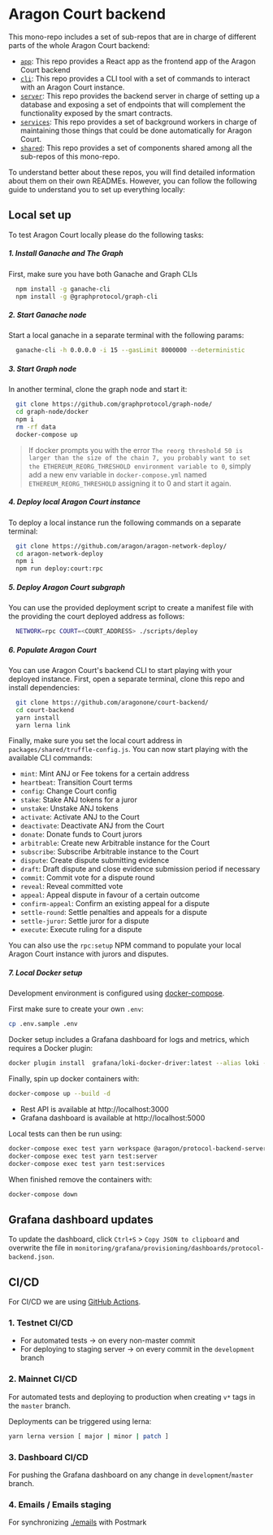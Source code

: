 # Aragon Court backend

This mono-repo includes a set of sub-repos that are in charge of different parts of the whole Aragon Court backend:
- [`app`](./packages/app): This repo provides a React app as the frontend app of the Aragon Court backend
- [`cli`](./packages/cli): This repo provides a CLI tool with a set of commands to interact with an Aragon Court instance.
- [`server`](./packages/server): This repo provides the backend server in charge of setting up a database and exposing a set of endpoints that will complement the functionality exposed by the smart contracts.
- [`services`](./packages/services): This repo provides a set of background workers in charge of maintaining those things that could be done automatically for Aragon Court.
- [`shared`](./packages/shared): This repo provides a set of components shared among all the sub-repos of this mono-repo.

To understand better about these repos, you will find detailed information about them on their own READMEs.
However, you can follow the following guide to understand you to set up everything locally:

## Local set up

To test Aragon Court locally please do the following tasks:

##### 1. Install Ganache and The Graph
First, make sure you have both Ganache and Graph CLIs
 
```bash
  npm install -g ganache-cli
  npm install -g @graphprotocol/graph-cli
```

##### 2. Start Ganache node
Start a local ganache in a separate terminal with the following params:

```bash
  ganache-cli -h 0.0.0.0 -i 15 --gasLimit 8000000 --deterministic
```

##### 3. Start Graph node
In another terminal, clone the graph node and start it:

```bash
  git clone https://github.com/graphprotocol/graph-node/
  cd graph-node/docker
  npm i
  rm -rf data
  docker-compose up
```

> If docker prompts you with the error `The reorg threshold 50 is larger than the size of the chain 7, you probably want to set the ETHEREUM_REORG_THRESHOLD environment variable to 0`, 
  simply add a new env variable in `docker-compose.yml` named `ETHEREUM_REORG_THRESHOLD` assigning it to 0 and start it again.

##### 4. Deploy local Aragon Court instance
To deploy a local instance run the following commands on a separate terminal:

```bash
  git clone https://github.com/aragon/aragon-network-deploy/
  cd aragon-network-deploy
  npm i
  npm run deploy:court:rpc
```

##### 5. Deploy Aragon Court subgraph
You can use the provided deployment script to create a manifest file with the providing the court deployed address as follows:

```bash
  NETWORK=rpc COURT=<COURT_ADDRESS> ./scripts/deploy
``` 

##### 6. Populate Aragon Court
You can use Aragon Court's backend CLI to start playing with your deployed instance.
First, open a separate terminal, clone this repo and install dependencies:

```bash
  git clone https://github.com/aragonone/court-backend/
  cd court-backend
  yarn install
  yarn lerna link
```

Finally, make sure you set the local court address in `packages/shared/truffle-config.js`.
You can now start playing with the available CLI commands:

- `mint`: Mint ANJ or Fee tokens for a certain address
- `heartbeat`: Transition Court terms
- `config`: Change Court config
- `stake`: Stake ANJ tokens for a juror
- `unstake`: Unstake ANJ tokens
- `activate`: Activate ANJ to the Court
- `deactivate`: Deactivate ANJ from the Court
- `donate`: Donate funds to Court jurors
- `arbitrable`: Create new Arbitrable instance for the Court
- `subscribe`: Subscribe Arbitrable instance to the Court
- `dispute`: Create dispute submitting evidence
- `draft`: Draft dispute and close evidence submission period if necessary
- `commit`: Commit vote for a dispute round
- `reveal`: Reveal committed vote
- `appeal`: Appeal dispute in favour of a certain outcome
- `confirm-appeal`: Confirm an existing appeal for a dispute
- `settle-round`: Settle penalties and appeals for a dispute
- `settle-juror`: Settle juror for a dispute
- `execute`: Execute ruling for a dispute

You can also use the `rpc:setup` NPM command to populate your local Aragon Court instance with jurors and disputes.

##### 7. Local Docker setup

Development environment is configured using [docker-compose](https://docs.docker.com/compose/).

First make sure to create your own `.env`:
```bash
cp .env.sample .env
```

Docker setup includes a Grafana dashboard for logs and metrics, which requires a Docker plugin:
```bash
docker plugin install  grafana/loki-docker-driver:latest --alias loki --grant-all-permissions
```

Finally, spin up docker containers with:
```bash
docker-compose up --build -d
```

- Rest API is available at http://localhost:3000
- Grafana dashboard is available at http://localhost:5000

Local tests can then be run using:
```bash
docker-compose exec test yarn workspace @aragon/protocol-backend-server build
docker-compose exec test yarn test:server
docker-compose exec test yarn test:services
```

When finished remove the containers with:
```bash
docker-compose down
```


## Grafana dashboard updates

To update the dashboard, click `Ctrl+S` > `Copy JSON to clipboard` and overwrite the file in `monitoring/grafana/provisioning/dashboards/protocol-backend.json`.


## CI/CD

For CI/CD we are using [GitHub Actions](https://github.com/features/actions).

### 1. Testnet CI/CD

- For automated tests -> on every non-master commit
- For deploying to staging server -> on every commit in the `development` branch

### 2. Mainnet CI/CD

For automated tests and deploying to production when creating `v*` tags in the `master` branch.

Deployments can be triggered using lerna:
```bash
yarn lerna version [ major | minor | patch ]
```

### 3. Dashboard CI/CD

For pushing the Grafana dashboard on any change in `development`/`master` branch.

### 4. Emails / Emails staging

For synchronizing [./emails](./emails) with Postmark
